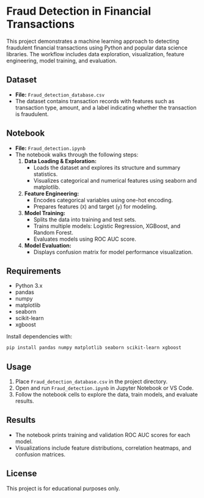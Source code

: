 # Fraud Detection in Financial Transactions

This project demonstrates a machine learning approach to detecting fraudulent financial transactions using Python and popular data science libraries. The workflow includes data exploration, visualization, feature engineering, model training, and evaluation.

## Dataset
- **File:** `Fraud_detection_database.csv`
- The dataset contains transaction records with features such as transaction type, amount, and a label indicating whether the transaction is fraudulent.

## Notebook
- **File:** `Fraud_detection.ipynb`
- The notebook walks through the following steps:
  1. **Data Loading & Exploration:**
     - Loads the dataset and explores its structure and summary statistics.
     - Visualizes categorical and numerical features using seaborn and matplotlib.
  2. **Feature Engineering:**
     - Encodes categorical variables using one-hot encoding.
     - Prepares features (`X`) and target (`y`) for modeling.
  3. **Model Training:**
     - Splits the data into training and test sets.
     - Trains multiple models: Logistic Regression, XGBoost, and Random Forest.
     - Evaluates models using ROC AUC score.
  4. **Model Evaluation:**
     - Displays confusion matrix for model performance visualization.

## Requirements
- Python 3.x
- pandas
- numpy
- matplotlib
- seaborn
- scikit-learn
- xgboost

Install dependencies with:
```bash
pip install pandas numpy matplotlib seaborn scikit-learn xgboost
```

## Usage
1. Place `Fraud_detection_database.csv` in the project directory.
2. Open and run `Fraud_detection.ipynb` in Jupyter Notebook or VS Code.
3. Follow the notebook cells to explore the data, train models, and evaluate results.

## Results
- The notebook prints training and validation ROC AUC scores for each model.
- Visualizations include feature distributions, correlation heatmaps, and confusion matrices.

## License
This project is for educational purposes only.